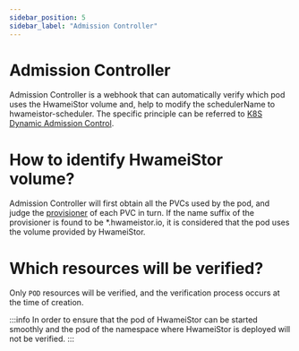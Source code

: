 ```yaml
---
sidebar_position: 5
sidebar_label: "Admission Controller"
---
```


# Admission Controller

Admission Controller is a webhook that can automatically verify which pod uses the HwameiStor volume and, help to modify the schedulerName to hwameistor-scheduler. The specific principle can be referred to [K8S Dynamic Admission Control](https://kubernetes.io/docs/reference/access-authn-authz/extensible-admission-controllers/).

# How to identify HwameiStor volume?

Admission Controller will first obtain all the PVCs used by the pod, and judge the [provisioner](https://kubernetes.io/docs/concepts/storage/storage-classes/) of each PVC in turn. If the name suffix of the provisioner is found to be *.hwameistor.io, it is considered that the pod uses the volume provided by HwameiStor.

# Which resources will be verified?

Only `POD` resources will be verified, and the verification process occurs at the time of creation.

:::info
In order to ensure that the pod of HwameiStor can be started smoothly and the pod of the namespace where HwameiStor is deployed will not be verified.
:::
